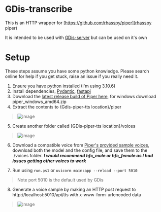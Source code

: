 # GDis-transcribe

This is an HTTP wrapper for [https://github.com/rhasspy/piper](rhasspy piper)

It is intended to be used with [GDis-server](https://github.com/SquirrelsMcGee/GDis-server) but can be used on it's own

# Setup
These steps assume you have some python knowledge. Please search online for help if you get stuck, raise an issue if you really need it.

1. Ensure you have python installed (I'm using 3.10.6)
2. Install dependencies, [Pydantic](https://pypi.org/project/pydantic/), [fastapi](https://fastapi.tiangolo.com/tutorial/)
3. Download the [latest release build of Piper here](https://github.com/rhasspy/piper/releases/latest), for windows download piper_windows_amd64.zip
4. Extract the contents to {Gdis-piper-tts location}/piper

> ![image](https://github.com/user-attachments/assets/30f30c3b-c59b-4aec-9dba-9e6547518a43)

5. Create another folder called {GDis-piper-tts location}/voices

> ![image](https://github.com/user-attachments/assets/7b09043f-e1f6-4f81-9614-b016f9d1751f)

6. Download a compatible voice from [Piper's provided sample voices](https://github.com/rhasspy/piper/blob/master/VOICES.md), download both the model and the config file, and save them to the ./voices folder. ***I would recommend hfc_male or hfc_female as I had issues getting other voices to work***

7. Run using `run.ps1` or `uvicorn main:app --reload --port 5010`

> Note port 5010 is the default used by GDis

8. Generate a voice sample by making an HTTP post request to http://localhost:5010/api/tts with x-www-form-urlencoded data

> ![image](https://github.com/user-attachments/assets/65babf7e-8f79-4143-95eb-89181893f186)


